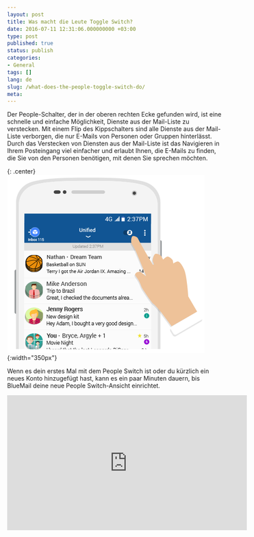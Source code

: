```yaml
---
layout: post
title: Was macht die Leute Toggle Switch?
date: 2016-07-11 12:31:06.000000000 +03:00
type: post
published: true
status: publish
categories:
- General
tags: []
lang: de
slug: /what-does-the-people-toggle-switch-do/
meta:
---
```


Der People-Schalter, der in der oberen rechten Ecke gefunden wird, ist eine schnelle und einfache Möglichkeit, Dienste aus der Mail-Liste zu verstecken. Mit einem Flip des Kippschalters sind alle Dienste aus der Mail-Liste verborgen, die nur E-Mails von Personen oder Gruppen hinterlässt. Durch das Verstecken von Diensten aus der Mail-Liste ist das Navigieren in Ihrem Posteingang viel einfacher und erlaubt Ihnen, die E-Mails zu finden, die Sie von den Personen benötigen, mit denen Sie sprechen möchten.

{: .center}
![Switch](/assets/switch_portrait_v2-1.png){:width="350px"}

Wenn es dein erstes Mal mit dem People Switch ist oder du kürzlich ein neues Konto hinzugefügt hast, kann es ein paar Minuten dauern, bis BlueMail deine neue People Switch-Ansicht einrichtet.

<iframe src="https://www.youtube.com/embed/417djpAAp_E?list=PLXcA1xyD8E7dB0XsKApln4AqCumFbmOJK&amp;loop=1" width="560" height="315" frameborder="0" allowfullscreen="allowfullscreen"></iframe>
